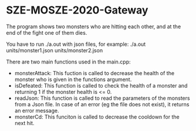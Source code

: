 # SZE-MOSZE-2020-Gateway

The program shows two monsters who are hitting each other, and at the end of the fight one of them dies.

You have to run ./a.out with json files, for example: ./a.out units/monster1.json units/monster2.json

There are two main functions used in the main.cpp:
  * monsterAttack: This fuction is called to decrease the health of the monster who is given in the functions argument.
  * isDefeated: This function is called to check the health of a monster and returning 1 if the monster health is <= 0.
  * readJson: This function is called to read the parameters of the monsters from a Json file. In case of an error (eg the file does not exist), it returns an error message.
  * monsterCd: This funciton is called to decrease the cooldown for the next hit.

